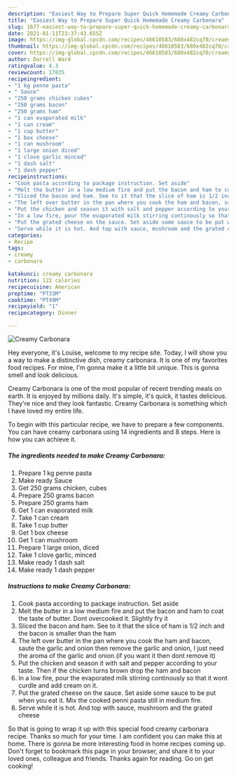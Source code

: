 ```yaml
---
description: "Easiest Way to Prepare Super Quick Homemade Creamy Carbonara"
title: "Easiest Way to Prepare Super Quick Homemade Creamy Carbonara"
slug: 1677-easiest-way-to-prepare-super-quick-homemade-creamy-carbonara
date: 2021-01-11T23:37:43.655Z
image: https://img-global.cpcdn.com/recipes/46610583/680x482cq70/creamy-carbonara-recipe-main-photo.jpg
thumbnail: https://img-global.cpcdn.com/recipes/46610583/680x482cq70/creamy-carbonara-recipe-main-photo.jpg
cover: https://img-global.cpcdn.com/recipes/46610583/680x482cq70/creamy-carbonara-recipe-main-photo.jpg
author: Darrell Ward
ratingvalue: 4.3
reviewcount: 17035
recipeingredient:
- "1 kg penne pasta"
- " Sauce"
- "250 grams chicken cubes"
- "250 grams bacon"
- "250 grams ham"
- "1 can evaporated milk"
- "1 can cream"
- "1 cup butter"
- "1 box cheese"
- "1 can mushroom"
- "1 large onion diced"
- "1 clove garlic minced"
- "1 dash salt"
- "1 dash pepper"
recipeinstructions:
- "Cook pasta according to package instruction. Set aside"
- "Melt the butter in a low medium fire and put the bacon and ham to coat the taste of butter. Dont overcooked it. Slightly fry it"
- "Sliced the bacon and ham. See to it that the slice of ham is 1/2 inch and the bacon is smaller than the ham"
- "The left over butter in the pan where you cook the ham and bacon, saute the garlic and onion then remove the garlic and onion, I just need the aroma of the garlic and onion.(if you want it then dont remove it)"
- "Put the chicken and season it with salt and pepper according to your taste. Then if the chicken turns brown drop the ham and bacon"
- "In a low fire, pour the evaporated milk stirring continously so that it wont curdle and add cream on it."
- "Put the grated cheese on the sauce. Set aside some sauce to be put when you eat it. Mix the cooked penni pasta still in medium fire."
- "Serve while it is hot. And top with sauce, mushroom and the grated cheese"
categories:
- Recipe
tags:
- creamy
- carbonara

katakunci: creamy carbonara 
nutrition: 122 calories
recipecuisine: American
preptime: "PT33M"
cooktime: "PT49M"
recipeyield: "1"
recipecategory: Dinner

---
```



![Creamy Carbonara](https://img-global.cpcdn.com/recipes/46610583/680x482cq70/creamy-carbonara-recipe-main-photo.jpg)

Hey everyone, it's Louise, welcome to my recipe site. Today, I will show you a way to make a distinctive dish, creamy carbonara. It is one of my favorites food recipes. For mine, I'm gonna make it a little bit unique. This is gonna smell and look delicious.

Creamy Carbonara is one of the most popular of recent trending meals on earth. It is enjoyed by millions daily. It's simple, it's quick, it tastes delicious. They're nice and they look fantastic. Creamy Carbonara is something which I have loved my entire life.




To begin with this particular recipe, we have to prepare a few components. You can have creamy carbonara using 14 ingredients and 8 steps. Here is how you can achieve it.

<!--inarticleads1-->

##### The ingredients needed to make Creamy Carbonara:

1. Prepare 1 kg penne pasta
1. Make ready  Sauce
1. Get 250 grams chicken, cubes
1. Prepare 250 grams bacon
1. Prepare 250 grams ham
1. Get 1 can evaporated milk
1. Take 1 can cream
1. Take 1 cup butter
1. Get 1 box cheese
1. Get 1 can mushroom
1. Prepare 1 large onion, diced
1. Take 1 clove garlic, minced
1. Make ready 1 dash salt
1. Make ready 1 dash pepper




<!--inarticleads2-->

##### Instructions to make Creamy Carbonara:

1. Cook pasta according to package instruction. Set aside
1. Melt the butter in a low medium fire and put the bacon and ham to coat the taste of butter. Dont overcooked it. Slightly fry it
1. Sliced the bacon and ham. See to it that the slice of ham is 1/2 inch and the bacon is smaller than the ham
1. The left over butter in the pan where you cook the ham and bacon, saute the garlic and onion then remove the garlic and onion, I just need the aroma of the garlic and onion.(if you want it then dont remove it)
1. Put the chicken and season it with salt and pepper according to your taste. Then if the chicken turns brown drop the ham and bacon
1. In a low fire, pour the evaporated milk stirring continously so that it wont curdle and add cream on it.
1. Put the grated cheese on the sauce. Set aside some sauce to be put when you eat it. Mix the cooked penni pasta still in medium fire.
1. Serve while it is hot. And top with sauce, mushroom and the grated cheese




So that is going to wrap it up with this special food creamy carbonara recipe. Thanks so much for your time. I am confident you can make this at home. There is gonna be more interesting food in home recipes coming up. Don't forget to bookmark this page in your browser, and share it to your loved ones, colleague and friends. Thanks again for reading. Go on get cooking!
